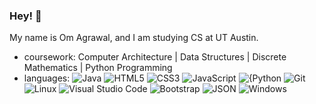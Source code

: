 ### Hey! 👋
My name is Om Agrawal, and I am studying CS at UT Austin. 
- coursework: Computer Architecture | Data Structures | Discrete Mathematics | Python Programming
- languages: 
![Java](https://img.shields.io/badge/-Java-000000?&style=flat&logo=java&logoColor=F05032&labelColor=ffffff)
![HTML5](https://img.shields.io/badge/-HTML5-000000?style=flat&logo=html5&logoColor=ffffff&labelColor=E34F26)
![CSS3](https://img.shields.io/badge/-CSS3-000000?style=flat&logo=css3&logoColor=ffffff&labelColor=1572B6) 
![JavaScript](https://img.shields.io/badge/-JavaScript-000000?style=flat&logo=javascript)
![{Python](https://img.shields.io/badge/-Python-000000?style=flat&logo=python)
![Git](https://img.shields.io/badge/-Git-000000?style=flat&logo=git&logoColor=F05032&labelColor=ffffff)
![Linux](https://img.shields.io/badge/-Linux-000000?style=flat&logo=linux)
![Visual Studio Code](https://img.shields.io/badge/-VSCode-000000?style=flat&logo=visual-studio-code&labelColor=007ACC)
![Bootstrap](https://img.shields.io/badge/-Bootstrap-000000?style=flat&logo=bootstrap&logoColor=ffffff&labelColor=563D7C)
![JSON](https://img.shields.io/badge/-JSON-000000?style=flat&logo=JSON&logoColor=000000&labelColor=ffffff)
![Windows](https://img.shields.io/badge/-Windows-000000?style=flat&logo=windows&logoColor=ffffff&labelColor=0078D6)

<!-- Advanced Java, Intermediate HTML, Intermediate CSS, Intermediate JavaScript,
Basic Python, Intermediate Git, Intermediate Command Prompt, Advanced Microsoft Visual Studio Code IDE,
Intermediate Android Studio -->


<!--
**oxa5120/oxa5120** is a ✨ _special_ ✨ repository because its `README.md` (this file) appears on your GitHub profile.

Here are some ideas to get you started:

- 🔭 I’m currently working on ...
- 🌱 I’m currently learning ...
- 👯 I’m looking to collaborate on ...
- 🤔 I’m looking for help with ...
- 💬 Ask me about ...
- 📫 How to reach me: ...
- 😄 Pronouns: ...
- ⚡ Fun fact: ...
-->

